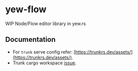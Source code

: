 # yew-flow

WIP Node/Flow editor library in yew.rs

## Documentation

- For `trunk` serve config refer: [https://trunkrs.dev/assets/](https://trunkrs.dev/assets/).
- Trunk cargo workspace [issue](https://github.com/thedodd/trunk/issues/386).
